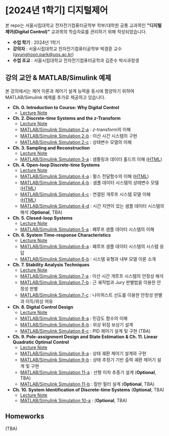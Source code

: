 # **[2024년 1학기] 디지털제어**

본 repo는 서울시립대학교 전자전기컴퓨터공학부 학부/대학원 공통 교과목인 **"디지털제어(Digital Control)"** 교과목의 학습자료를 관리하기 위해 작성되었습니다.

- **수업 학기** : 2024년 1학기
- **강의자** : 서울시립대학교 전자전기컴퓨터공학부 박경훈 교수 (gyunghoon.park@uos.ac.kr)
- **수업 조교** : 서울시립대학교 전자전기컴퓨터공학과 김준수 박사과정생

## **강의 교안 \& MATLAB/Simulink 예제**

본 강의에서는 제어 이론과 제어기 설계 능력을 동시에 함양하기 위하여 MATLAB/Simulink 예제를 추가로 제공하고 있습니다.

- **Ch. 0. Introduction to Course: Why Digital Control**
  - [Lecture Note](https://github.com/CDSL-UoS/Course_Digital-Control_2024/blob/main/Lecture_Notes/CH00_Introduction.pdf)
- **Ch. 2. Discrete-time Systems and the $z$-Transform**
  - [Lecture Note](https://github.com/CDSL-UoS/Course_Digital-Control_2024/blob/main/Lecture_Notes/CH02_Discrete-time%20Systems%20and%20z-Transform.pdf)
  - [MATLAB/Simulink Simulation 2-a](https://github.com/CDSL-UoS/Course_Digital-Control_2024/tree/main/MATLAB-Simulink/CH02/2-a) : $z$-transform의 이해
  - [MATLAB/Simulink Simulation 2-b](https://github.com/CDSL-UoS/Course_Digital-Control_2024/tree/main/MATLAB-Simulink/CH02/2-b) : 이산 시간 시스템의 구현
  - [MATLAB/Simulink Simulation 2-c](https://github.com/CDSL-UoS/Course_Digital-Control_2024/tree/main/MATLAB-Simulink/CH02/2-c) : 상태변수 모델의 이해
- **Ch. 3. Sampling and Reconstruction**
  - [Lecture Note](https://github.com/CDSL-UoS/Course_Digital-Control_2024/blob/main/Lecture_Notes/CH03_Sampling%20and%20Reconstruction.pdf)
  - [MATLAB/Simulink Simulation 3-a](https://github.com/CDSL-UoS/Course_Digital-Control_2024/tree/main/MATLAB-Simulink/CH03/3-a) : 샘플링과 데이터 홀드의 이해 ([HTML](/MATLAB-Simulink/CH03/3-a/main.html))
- **Ch. 4. Open-loop Discrete-time Systems**
  - [Lecture Note](https://github.com/CDSL-UoS/Course_Digital-Control_2024/blob/main/Lecture_Notes/CH04_Open-loop%20Discrete-time%20Systems.pdf)
  - [MATLAB/Simulink Simulation 4-a](https://github.com/CDSL-UoS/Course_Digital-Control_2024/tree/main/MATLAB-Simulink/CH04/4-a) : 펄스 전달함수의 이해 ([HTML](/MATLAB-Simulink/CH04/4-a/main.html))
  - [MATLAB/Simulink Simulation 4-b](https://github.com/CDSL-UoS/Course_Digital-Control_2024/tree/main/MATLAB-Simulink/CH04/4-b) : 샘플 데이터 시스템의 상태변수 모델 ([HTML](/MATLAB-Simulink/CH04/4-b/main.html))
  - [MATLAB/Simulink Simulation 4-c](https://github.com/CDSL-UoS/Course_Digital-Control_2024/tree/main/MATLAB-Simulink/CH04/4-c) : 연결된 개루프 시스템 모델 이해 ([HTML](/MATLAB-Simulink/CH04/4-c/main.html))
  - [MATLAB/Simulink Simulation 4-d](https://github.com/CDSL-UoS/Course_Digital-Control_2024/tree/main/MATLAB-Simulink/CH04/4-d) : 시간 지연이 있는 샘플 데이터 시스템의 해석 (**Optional**, TBA)
- **Ch. 5. Closed-loop Systems**
  - [Lecture Note](https://github.com/CDSL-UoS/Course_Digital-Control_2024/blob/main/Lecture_Notes/CH05_Closed-loop%20Systems.pdf)
  - [MATLAB/Simulink Simulation 5-a](https://github.com/CDSL-UoS/Course_Digital-Control_2024/tree/main/MATLAB-Simulink/CH05/5-a) : 폐루프 샘플 데이터 시스템의 이해
- **Ch. 6. System Time-response Characteristics** 
  - [Lecture Note](/Lecture_Notes/CH06_System%20Time-response%20Characteristics.pdf)
  - [MATLAB/Simulink Simulation 6-a](https://github.com/CDSL-UoS/Course_Digital-Control_2024/tree/main/MATLAB-Simulink/CH06/6-a) : 폐루프 샘플 데이터 시스템의 시스템 응답
  - [MATLAB/Simulink Simulation 6-b](https://github.com/CDSL-UoS/Course_Digital-Control_2024/tree/main/MATLAB-Simulink/CH06/6-b) : 시스템 유형과 내부 모델 이론 소개
- **Ch. 7. Stability Analysis Techniques**
  - [Lecture Note](https://github.com/CDSL-UoS/Course_Digital-Control_2024/blob/main/Lecture_Notes/CH07_Stability%20Analysis%20Techniques.pdf)
  - [MATLAB/Simulink Simulation 7-a](https://github.com/CDSL-UoS/Course_Digital-Control_2024/tree/main/MATLAB-Simulink/CH07/7-a) : 이산 시간 개루프 시스템의 안정성 해석
  - [MATLAB/Simulink Simulation 7-b](https://github.com/CDSL-UoS/Course_Digital-Control_2024/tree/main/MATLAB-Simulink/CH07/7-b) : 근 궤적법과 Jury 판별법을 이용한 안정성 판별
  - [MATLAB/Simulink Simulation 7-c](https://github.com/CDSL-UoS/Course_Digital-Control_2024/tree/main/MATLAB-Simulink/CH07/7-c) : 나이퀴스트 선도를 이용한 안정성 판별과 이득/위상 여유
- **Ch. 8. Digital Control Design** 
   - [Lecture Note](https://github.com/CDSL-UoS/Course_Digital-Control_2024/blob/main/Lecture_Notes/CH08_Digital%20Control%20Design.pdf)
   - [MATLAB/Simulink Simulation 8-a](https://github.com/CDSL-UoS/Course_Digital-Control_2024/tree/main/MATLAB-Simulink/CH08/8-a) : 민감도 함수의 이해
   - [MATLAB/Simulink Simulation 8-b](https://github.com/CDSL-UoS/Course_Digital-Control_2024/tree/main/MATLAB-Simulink/CH08/8-b) : 위상 뒤짐 보상기 설계
   - [MATLAB/Simulink Simulation 8-c]() : PID 제어기 설계 및 구현 (TBA)
 - **Ch. 9. Pole-assignment Design and State Estimation & Ch. 11. Linear Quadratic Optimal Control**
   - [Lecture Note]()
   - [MATLAB/Simulink Simulation 9-a](https://github.com/CDSL-UoS/Course_Digital-Control_2024/tree/main/MATLAB-Simulink/CH09_11/9-a) : 상태 궤환 제어기 설계와 구현
   - [MATLAB/Simulink Simulation 9-b](https://github.com/CDSL-UoS/Course_Digital-Control_2024/tree/main/MATLAB-Simulink/CH09_11/9-b) : 상태 추정기 기반 출력 궤환 제어기 설계 및 구현
   - [MATLAB/Simulink Simulation 11-a]() : 선형 이차 추종기 설계 (**Optional**, TBA) 
   - [MATLAB/Simulink Simulation 11-b]() : 칼만 필터 설계 (**Optional**, TBA)  
- **Ch. 10. System Identification of Discrete-time Systems** (**Optional**, TBA)
   - [Lecture Note]()
   - [MATLAB/Simulink Simulation 10-a]() : (**Optional**, TBA)

## **Homeworks**

(TBA)